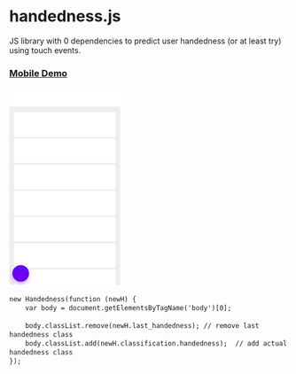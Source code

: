 # handedness.js

JS library with 0 dependencies to predict user handedness (or at least try) using touch events.

### [Mobile Demo](https://rfsdalotto.github.io/hand.html)
<img src="https://raw.githubusercontent.com/rfsdalotto/handedness-js/master/ss.png" width="200"></img>

```
new Handedness(function (newH) {
    var body = document.getElementsByTagName('body')[0];
    
    body.classList.remove(newH.last_handedness); // remove last handedness class
    body.classList.add(newH.classification.handedness);  // add actual handedness class
});
```
